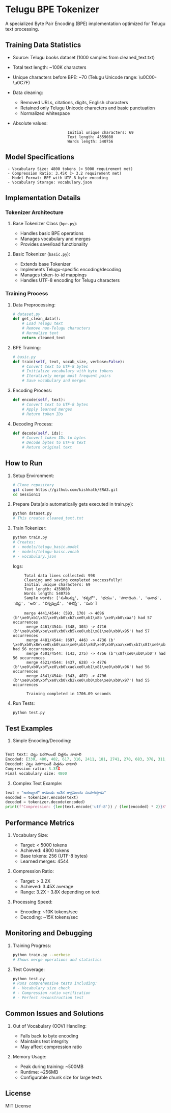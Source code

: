 # Telugu BPE Tokenizer

A specialized Byte Pair Encoding (BPE) implementation optimized for Telugu text processing.

## Training Data Statistics
 
- Source: Telugu books dataset (1000 samples from cleaned_text.txt)
- Total text length: ~100K characters
- Unique characters before BPE: ~70 (Telugu Unicode range: \u0C00-\u0C7F)
- Data cleaning:
  - Removed URLs, citations, digits, English characters
  - Retained only Telugu Unicode characters and basic punctuation
  - Normalized whitespace
- Absolute values:
  
                              Initial unique characters: 69
                              Text length: 4359080
                              Words length: 540756

## Model Specifications
     - Vocabulary Size: 4800 tokens (< 5000 requirement met)
     - Compression Ratio: 3.45X (> 3.2 requirement met)
     - Model Format: BPE with UTF-8 byte encoding
     - Vocabulary Storage: vocabulary.json

## Implementation Details

### Tokenizer Architecture
1. Base Tokenizer Class (`bpe.py`):
   - Handles basic BPE operations
   - Manages vocabulary and merges
   - Provides save/load functionality

2. Basic Tokenizer (`basic.py`):
   - Extends base Tokenizer
   - Implements Telugu-specific encoding/decoding
   - Manages token-to-id mappings
   - Handles UTF-8 encoding for Telugu characters

### Training Process
1. Data Preprocessing:
   ```python
   # dataset.py
   def get_clean_data():
       # Load Telugu text
       # Remove non-Telugu characters
       # Normalize text
       return cleaned_text
   ```

2. BPE Training:
   ```python
   # basic.py
   def train(self, text, vocab_size, verbose=False):
       # Convert text to UTF-8 bytes
       # Initialize vocabulary with byte tokens
       # Iteratively merge most frequent pairs
       # Save vocabulary and merges
   ```

3. Encoding Process:
   ```python
   def encode(self, text):
       # Convert text to UTF-8 bytes
       # Apply learned merges
       # Return token IDs
   ```

4. Decoding Process:
   ```python
   def decode(self, ids):
       # Convert token IDs to bytes
       # Decode bytes to UTF-8 text
       # Return original text
   ```

## How to Run

1. Setup Environment:
   ```bash
   # Clone repository
   git clone https://github.com/kishkath/ERA3.git
   cd Session11
   ```

2. Prepare Data(alo automatically gets executed in train.py):
   ```bash
   python dataset.py
   # This creates cleaned_text.txt
   ```

3. Train Tokenizer:
   ```bash
   python train.py
   # Creates:
   # - models/telugu_basic.model
   # - models/telugu-baisc.vocab
   # - vocabulary.json
   ```

   logs:

            Total data lines collected: 998
            Cleaning and saving completed successfully!
            Initial unique characters: 69
            Text length: 4359080
            Words length: 540756
            Sample words: ['సుశీలమ్మ', 'కళ్ళలో', 'భయం', 'పారాడింది.', 'అనాధ', 'బిడ్డ', 'అని', 'చిన్నప్పుడే', 'తెలిస్తే', 'మన']

            merge 4441/4544: (593, 170) -> 4696 (b'\xe0\xb1\x81\xe0\xb0\xb2\xe0\xb1\x8b \xe0\xb0\xaa') had 57 occurrences
             merge 4461/4544: (348, 303) -> 4716 (b'\xe0\xb0\xbe\xe0\xb0\xb5\xe0\xb1\x81\xe0\xb0\x95') had 57 occurrences
             merge 4481/4544: (697, 446) -> 4736 (b' \xe0\xb0\x8e\xe0\xb0\xaa\xe0\xb1\x8d\xe0\xb0\xaa\xe0\xb1\x81\xe0\xb0\xa1') had 56 occurrences
             merge 4501/4544: (143, 275) -> 4756 (b'\x8f\xe0\xb0\xb0') had 56 occurrences
             merge 4521/4544: (437, 628) -> 4776 (b'\xe0\xb0\xbf\xe0\xb0\xae\xe0\xb1\x81\xe0\xb0\x96') had 56 occurrences
             merge 4541/4544: (343, 407) -> 4796 (b'\xe0\xb0\xbf\xe0\xb0\xb2\xe0\xb0\xbe\xe0\xb0\x97') had 55 occurrences
             
             Training completed in 1706.09 seconds

5. Run Tests:
   ```bash
   python test.py
   ```

## Test Examples

1. Simple Encoding/Decoding:
```python

Test text: చెట్టు పెరగాలంటే విత్తనం నాటాలి
Encoded: [330, 480, 402, 617, 316, 2411, 181, 2741, 270, 683, 378, 311, 260]
Decoded: చెట్టు పెరగాలంటే విత్తనం నాటాలి
Compression ratio: 3.35X
Final vocabulary size: 4800
```

2. Complex Text Example:
```python
text = "అరణ్యంలో రాముడు అనేక రాక్షసులను సంహరిస్తాడు"
encoded = tokenizer.encode(text)
decoded = tokenizer.decode(encoded)
print(f"Compression: {len(text.encode('utf-8')) / (len(encoded) * 2)}X")
```

## Performance Metrics

1. Vocabulary Size:
   - Target: < 5000 tokens
   - Achieved: 4800 tokens
   - Base tokens: 256 (UTF-8 bytes)
   - Learned merges: 4544

2. Compression Ratio:
   - Target: > 3.2X
   - Achieved: 3.45X average
   - Range: 3.2X - 3.8X depending on text

3. Processing Speed:
   - Encoding: ~10K tokens/sec
   - Decoding: ~15K tokens/sec

## Monitoring and Debugging

1. Training Progress:
   ```bash
   python train.py --verbose
   # Shows merge operations and statistics
   ```

2. Test Coverage:
   ```bash
   python test.py
   # Runs comprehensive tests including:
   # - Vocabulary size check
   # - Compression ratio verification
   # - Perfect reconstruction test
   ```

## Common Issues and Solutions

1. Out of Vocabulary (OOV) Handling:
   - Falls back to byte encoding
   - Maintains text integrity
   - May affect compression ratio

2. Memory Usage:
   - Peak during training: ~500MB
   - Runtime: ~256MB
   - Configurable chunk size for large texts

## License
MIT License
